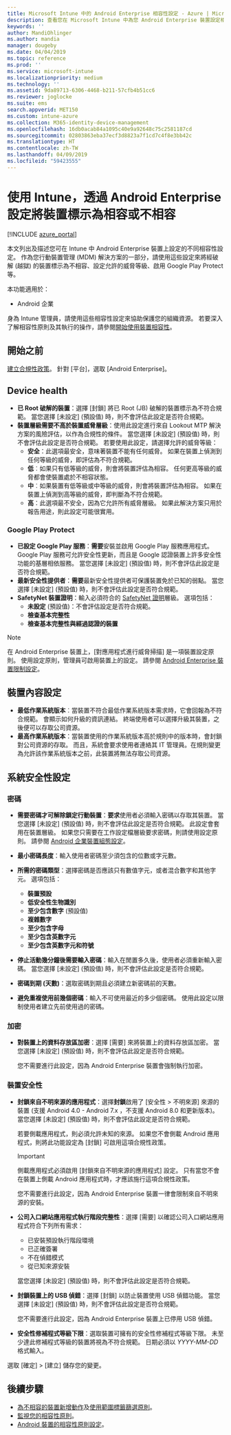 ```yaml
---
title: Microsoft Intune 中的 Android Enterprise 相容性設定 - Azure | Microsoft Docs
description: 查看您在 Microsoft Intune 中為您 Android Enterprise 裝置設定相容性時可使用的所有設定清單。 設定密碼規則、選擇最低或最高作業系統版本、限制特定應用程式，防止重複使用密碼等。
keywords: ''
author: MandiOhlinger
ms.author: mandia
manager: dougeby
ms.date: 04/04/2019
ms.topic: reference
ms.prod: ''
ms.service: microsoft-intune
ms.localizationpriority: medium
ms.technology: ''
ms.assetid: 9da89713-6306-4468-b211-57cfb4b51cc6
ms.reviewer: joglocke
ms.suite: ems
search.appverid: MET150
ms.custom: intune-azure
ms.collection: M365-identity-device-management
ms.openlocfilehash: 16db0acab84a1095c40e9a92648c75c2581187cd
ms.sourcegitcommit: 02803863eba37ecf3d8823a7f1cd7c4f8e3bb42c
ms.translationtype: HT
ms.contentlocale: zh-TW
ms.lasthandoff: 04/09/2019
ms.locfileid: "59423555"
---
```

# <a name="android-enterprise-settings-to-mark-devices-as-compliant-or-not-compliant-using-intune"></a>使用 Intune，透過 Android Enterprise 設定將裝置標示為相容或不相容

[!INCLUDE [azure_portal](./includes/azure_portal.md)]

本文列出及描述您可在 Intune 中 Android Enterprise 裝置上設定的不同相容性設定。 作為您行動裝置管理 (MDM) 解決方案的一部分，請使用這些設定來將經破解 (越獄) 的裝置標示為不相容、設定允許的威脅等級、啟用 Google Play Protect 等。

本功能適用於：

- Android 企業

身為 Intune 管理員，請使用這些相容性設定來協助保護您的組織資源。 若要深入了解相容性原則及其執行的操作，請參閱[開始使用裝置相容性](device-compliance-get-started.md)。

## <a name="before-you-begin"></a>開始之前

[建立合規性政策](create-compliance-policy.md#create-the-policy)。 針對 [平台]，選取 [Android Enterprise]。

## <a name="device-health"></a>Device health

- **已 Root 破解的裝置**：選擇 [封鎖] 將已 Root (JB) 破解的裝置標示為不符合規範。 當您選擇 [未設定]  (預設值) 時，則不會評估此設定是否符合規範。
- **裝置層級需要不高於裝置威脅層級**：使用此設定進行來自 Lookout MTP 解決方案的風險評估，以作為合規性的條件。 當您選擇 [未設定]  (預設值) 時，則不會評估此設定是否符合規範。 若要使用此設定，請選擇允許的威脅等級：
  - **安全**：此選項最安全，意味著裝置不能有任何威脅。 如果在裝置上偵測到任何等級的威脅，即評估為不符合規範。
  - **低**︰如果只有低等級的威脅，則會將裝置評估為相容。 任何更高等級的威脅都會使裝置處於不相容狀態。
  - **中**︰如果裝置有低等級或中等級的威脅，則會將裝置評估為相容。 如果在裝置上偵測到高等級的威脅，即判斷為不符合規範。
  - **高**：此選項最不安全，因為它允許所有威脅層級。 如果此解決方案只用於報告用途，則此設定可能很實用。

### <a name="google-play-protect"></a>Google Play Protect

- **已設定 Google Play 服務**：**需要**安裝並啟用 Google Play 服務應用程式。 Google Play 服務可允許安全性更新，而且是 Google 認證裝置上許多安全性功能的基層相依服務。 當您選擇 [未設定]  (預設值) 時，則不會評估此設定是否符合規範。
- **最新安全性提供者**：**需要**最新安全性提供者可保護裝置免於已知的弱點。 當您選擇 [未設定]  (預設值) 時，則不會評估此設定是否符合規範。
- **SafetyNet 裝置證明**：輸入必須符合的 [SafetyNet 證明](https://developer.android.com/training/safetynet/attestation.html)層級。 選項包括：
  - **未設定** (預設值)：不會評估設定是否符合規範。
  - **檢查基本完整性**
  - **檢查基本完整性與經過認證的裝置**

> [!NOTE]
> 在 Android Enterprise 裝置上，[對應用程式進行威脅掃描] 是一項裝置設定原則。 使用設定原則，管理員可啟用裝置上的設定。 請參閱 [Android Enterprise 裝置限制設定](device-restrictions-android-for-work.md)。

## <a name="device-properties-settings"></a>裝置內容設定

- **最低作業系統版本**︰當裝置不符合最低作業系統版本需求時，它會回報為不符合規範。 會顯示如何升級的資訊連結。 終端使用者可以選擇升級其裝置，之後便可以存取公司資源。
- **最高作業系統版本**：當裝置使用的作業系統版本高於規則中的版本時，會封鎖對公司資源的存取。 而且，系統會要求使用者連絡其 IT 管理員。在規則變更為允許該作業系統版本之前，此裝置將無法存取公司資源。

## <a name="system-security-settings"></a>系統安全性設定

### <a name="password"></a>密碼

- **需要密碼才可解除鎖定行動裝置**：**要求**使用者必須輸入密碼以存取其裝置。 當您選擇 [未設定]  (預設值) 時，則不會評估此設定是否符合規範。 此設定會套用在裝置層級。 如果您只需要在工作設定檔層級要求密碼，則請使用設定原則。 請參閱 [Android 企業裝置組態設定](device-restrictions-android-for-work.md)。
- **最小密碼長度**：輸入使用者密碼至少須包含的位數或字元數。
- **所需的密碼類型**：選擇密碼是否應該只有數值字元，或者混合數字和其他字元。 選項包括：
  - **裝置預設**
  - **低安全性生物識別**
  - **至少包含數字** (預設值)
  - **複雜數字**
  - **至少包含字母**
  - **至少包含英數字元**
  - **至少包含英數字元和符號**

- **停止活動幾分鐘後需要輸入密碼**：輸入在閒置多久後，使用者必須重新輸入密碼。 當您選擇 [未設定]  (預設值) 時，則不會評估此設定是否符合規範。
- **密碼到期 (天數)**：選取密碼到期且必須建立新密碼前的天數。
- **避免重複使用前幾個密碼**：輸入不可使用最近的多少個密碼。 使用此設定以限制使用者建立先前使用過的密碼。

### <a name="encryption"></a>加密

- **對裝置上的資料存放區加密**：選擇 [需要] 來將裝置上的資料存放區加密。 當您選擇 [未設定]  (預設值) 時，則不會評估此設定是否符合規範。 

  您不需要進行此設定，因為 Android Enterprise 裝置會強制執行加密。

### <a name="device-security"></a>裝置安全性

- **封鎖來自不明來源的應用程式**：選擇**封鎖**啟用了 [安全性 > 不明來源] 來源的裝置 (支援 Android 4.0 - Android 7.x ，不支援 Android 8.0 和更新版本)。 當您選擇 [未設定]  (預設值) 時，則不會評估此設定是否符合規範。

  若要側載應用程式，則必須允許未知的來源。 如果您不會側載 Android 應用程式，則將此功能設定為 [封鎖] 可啟用這項合規性政策。 

  > [!IMPORTANT]
  > 側載應用程式必須啟用 [封鎖來自不明來源的應用程式] 設定。 只有當您不會在裝置上側載 Android 應用程式時，才應該施行這項合規性政策。

  您不需要進行此設定，因為 Android Enterprise 裝置一律會限制來自不明來源的安裝。

- **公司入口網站應用程式執行階段完整性**：選擇 [需要] 以確認公司入口網站應用程式符合下列所有需求：

  - 已安裝預設執行階段環境
  - 已正確簽署
  - 不在偵錯模式
  - 從已知來源安裝

  當您選擇 [未設定]  (預設值) 時，則不會評估此設定是否符合規範。

- **封鎖裝置上的 USB 偵錯**：選擇 [封鎖] 以防止裝置使用 USB 偵錯功能。 當您選擇 [未設定]  (預設值) 時，則不會評估此設定是否符合規範。

  您不需要進行此設定，因為 Android Enterprise 裝置上已停用 USB 偵錯。

- **安全性修補程式等級下限**：選取裝置可擁有的安全性修補程式等級下限。 未至少達此修補程式等級的裝置將視為不符合規範。 日期必須以 *YYYY-MM-DD* 格式輸入。

選取 [確定] > [建立] 儲存您的變更。

## <a name="next-steps"></a>後續步驟

- [為不相容的裝置新增動作](actions-for-noncompliance.md)及[使用範圍標籤篩選原則](scope-tags.md)。
- [監視您的相容性原則](compliance-policy-monitor.md)。
- [Android 裝置的相容性原則設定](compliance-policy-create-android.md)。
